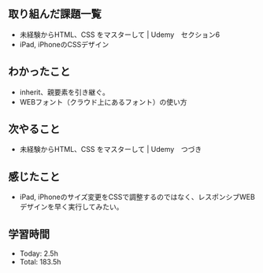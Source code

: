 ## 取り組んだ課題一覧
- 未経験からHTML、CSS をマスターして | Udemy　セクション6
- iPad, iPhoneのCSSデザイン
## わかったこと
- inherit、親要素を引き継ぐ。
- WEBフォント（クラウド上にあるフォント）の使い方
## 次やること
- 未経験からHTML、CSS をマスターして | Udemy　つづき
## 感じたこと
- iPad, iPhoneのサイズ変更をCSSで調整するのではなく、レスポンシブWEBデザインを早く実行してみたい。
## 学習時間
- Today: 2.5h
- Total: 183.5h
